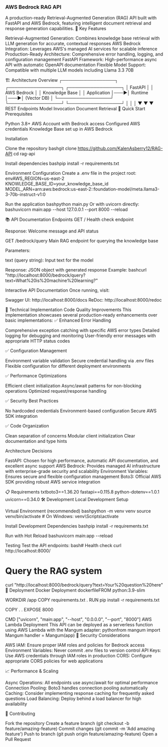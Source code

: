 ###  AWS Bedrock RAG API
A production-ready Retrieval-Augmented Generation (RAG) API built with FastAPI and AWS Bedrock, featuring intelligent document retrieval and response generation capabilities.
🌟 Key Features

Retrieval-Augmented Generation: Combines knowledge base retrieval with LLM generation for accurate, contextual responses
AWS Bedrock Integration: Leverages AWS's managed AI services for scalable inference
Production-Ready Architecture: Comprehensive error handling, logging, and configuration management
FastAPI Framework: High-performance async API with automatic OpenAPI documentation
Flexible Model Support: Compatible with multiple LLM models including Llama 3.3 70B

🏗️ Architecture Overview
┌─────────────────┐    ┌─────────────────┐    ┌─────────────────┐
│   FastAPI       │    │   AWS Bedrock   │    │  Knowledge Base │
│   Application   │───▶│   Runtime       │───▶│   (Vector DB)   │
└─────────────────┘    └─────────────────┘    └─────────────────┘
        │                       │                       │
        ▼                       ▼                       ▼
   REST Endpoints        Model Invocation        Document Retrieval
🚀 Quick Start
Prerequisites

Python 3.8+
AWS Account with Bedrock access
Configured AWS credentials
Knowledge Base set up in AWS Bedrock

Installation

Clone the repository
bashgit clone https://github.com/KalenAsberry12/RAG-API
cd rag-api

Install dependencies
bashpip install -r requirements.txt

Environment Configuration
Create a .env file in the project root:
envAWS_REGION=us-east-2
KNOWLEDGE_BASE_ID=your_knowledge_base_id
MODEL_ARN=arn:aws:bedrock:us-east-2::foundation-model/meta.llama3-3-70b-instruct-v1:0

Run the application
bashpython main.py
Or with uvicorn directly:
bashuvicorn main:app --host 127.0.0.1 --port 8000 --reload


📚 API Documentation
Endpoints
GET /
Health check endpoint

Response: Welcome message and API status

GET /bedrock/query
Main RAG endpoint for querying the knowledge base

Parameters:

text (query string): Input text for the model


Response: JSON object with generated response
Example:
bashcurl "http://localhost:8000/bedrock/query?text=What%20is%20machine%20learning?"


Interactive API Documentation
Once running, visit:

Swagger UI: http://localhost:8000/docs
ReDoc: http://localhost:8000/redoc

🔧 Technical Implementation
Code Quality Improvements
This implementation showcases several production-ready enhancements over basic implementations:
✅ Enhanced Error Handling

Comprehensive exception catching with specific AWS error types
Detailed logging for debugging and monitoring
User-friendly error messages with appropriate HTTP status codes

✅ Configuration Management

Environment variable validation
Secure credential handling via .env files
Flexible configuration for different deployment environments

✅ Performance Optimizations

Efficient client initialization
Async/await patterns for non-blocking operations
Optimized request/response handling

✅ Security Best Practices

No hardcoded credentials
Environment-based configuration
Secure AWS SDK integration

✅ Code Organization

Clean separation of concerns
Modular client initialization
Clear documentation and type hints

Architecture Decisions

FastAPI: Chosen for high performance, automatic API documentation, and excellent async support
AWS Bedrock: Provides managed AI infrastructure with enterprise-grade security and scalability
Environment Variables: Ensures secure and flexible configuration management
Boto3: Official AWS SDK providing robust AWS service integration

📋 Requirements
txtboto3==1.36.20
fastapi==0.115.8
python-dotenv==1.0.1
uvicorn==0.34.0
🛠️ Development
Local Development Setup

Virtual Environment (recommended)
bashpython -m venv venv
source venv/bin/activate  # On Windows: venv\Scripts\activate

Install Development Dependencies
bashpip install -r requirements.txt

Run with Hot Reload
bashuvicorn main:app --reload


Testing
Test the API endpoints:
bash# Health check
curl http://localhost:8000/

# Query the RAG system
curl "http://localhost:8000/bedrock/query?text=Your%20question%20here"
🚀 Deployment
Docker Deployment
dockerfileFROM python:3.9-slim

WORKDIR /app
COPY requirements.txt .
RUN pip install -r requirements.txt

COPY . .
EXPOSE 8000

CMD ["uvicorn", "main:app", "--host", "0.0.0.0", "--port", "8000"]
AWS Lambda Deployment
This API can be deployed as a serverless function using AWS Lambda with the Mangum adapter:
pythonfrom mangum import Mangum
handler = Mangum(app)
🔐 Security Considerations

AWS IAM: Ensure proper IAM roles and policies for Bedrock access
Environment Variables: Never commit .env files to version control
API Keys: Use AWS credentials through IAM roles in production
CORS: Configure appropriate CORS policies for web applications

📈 Performance & Scaling

Async Operations: All endpoints use async/await for optimal performance
Connection Pooling: Boto3 handles connection pooling automatically
Caching: Consider implementing response caching for frequently asked questions
Load Balancing: Deploy behind a load balancer for high availability

🤝 Contributing

Fork the repository
Create a feature branch (git checkout -b feature/amazing-feature)
Commit changes (git commit -m 'Add amazing feature')
Push to branch (git push origin feature/amazing-feature)
Open a Pull Request
